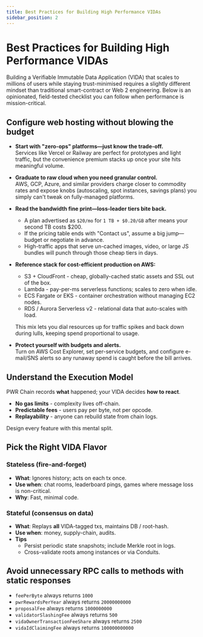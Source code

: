 ```yaml
---
title: Best Practices for Building High Performance VIDAs
sidebar_position: 2
---
```


# Best Practices for Building High Performance VIDAs

Building a Verifiable Immutable Data Application (VIDA) that scales to millions of users while staying trust-minimised requires a slightly different mindset than traditional smart-contract or Web 2 engineering. Below is an opinionated, field-tested checklist you can follow when performance is mission-critical.

## Configure web hosting without blowing the budget

- **Start with "zero-ops" platforms—just know the trade-off.** <br/>
   Services like Vercel or Railway are perfect for prototypes and light traffic, but the convenience premium stacks up once your site hits meaningful volume.

- **Graduate to raw cloud when you need granular control.** <br/>
    AWS, GCP, Azure, and similar providers charge closer to commodity rates and expose knobs (autoscaling, spot instances, savings plans) you simply can't tweak on fully-managed platforms.

- **Read the bandwidth fine print—loss-leader tiers bite back.**
    - A plan advertised as `$20/mo` for `1 TB + $0.20/GB` after means your second TB costs $200.
    - If the pricing table ends with "Contact us", assume a big jump—budget or negotiate in advance.
    - High-traffic apps that serve un-cached images, video, or large JS bundles will punch through those cheap tiers in days.

- **Reference stack for cost-efficient production on AWS:**
    - S3 + CloudFront - cheap, globally-cached static assets and SSL out of the box.
    - Lambda - pay-per-ms serverless functions; scales to zero when idle.
    - ECS Fargate or EKS - container orchestration without managing EC2 nodes.
    - RDS / Aurora Serverless v2 - relational data that auto-scales with load.

    This mix lets you dial resources up for traffic spikes and back down during lulls, keeping spend proportional to usage.

- **Protect yourself with budgets and alerts.** <br/>
Turn on AWS Cost Explorer, set per-service budgets, and configure e-mail/SNS alerts so any runaway spend is caught before the bill arrives.

## Understand the Execution Model

PWR Chain records **what** happened; your VIDA decides **how to react**.

* **No gas limits** - complexity lives off-chain.  
* **Predictable fees** - users pay per byte, not per opcode.  
* **Replayability** - anyone can rebuild state from chain logs.

Design every feature with this mental split.

## Pick the Right VIDA Flavor

### Stateless (fire-and-forget)

* **What**: Ignores history; acts on each tx once.  
* **Use when**: chat rooms, leaderboard pings, games where message loss is non-critical.  
* **Why**: Fast, minimal code.

### Stateful (consensus on data)

* **What**: Replays **all** VIDA-tagged txs, maintains DB / root-hash.  
* **Use when**: money, supply-chain, audits.  
* **Tips**  
  * Persist periodic state snapshots; include Merkle root in logs.  
  * Cross-validate roots among instances or via Conduits.

## Avoid unnecessary RPC calls to methods with static responses

* `feePerByte` always returns `1000`
* `pwrRewardsPerYear` always returns `20000000000`
* `proposalFee` always returns `1000000000`
* `validatorSlashingFee` always returns `500`
* `vidaOwnerTransactionFeeShare` always returns `2500`
* `vidaIdClaimingFee` always returns `100000000000`

